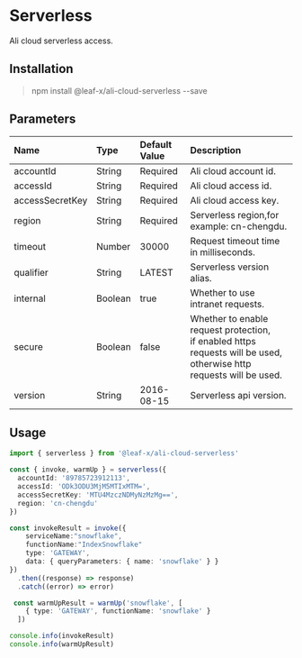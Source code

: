 # Serverless

Ali cloud serverless access.

## Installation

> npm install @leaf-x/ali-cloud-serverless --save

## Parameters

| Name            | Type    | Default Value | Description                                                                                                                  |
| :-------------- | :------ | :------------ | :--------------------------------------------------------------------------------------------------------------------------- |
| accountId       | String  | Required      | Ali cloud account id.                                                                                                        |
| accessId        | String  | Required      | Ali cloud access id.                                                                                                         |
| accessSecretKey | String  | Required      | Ali cloud access key.                                                                                                        |
| region          | String  | Required      | Serverless region,for example: cn-chengdu.                                                                                   |
| timeout         | Number  | 30000         | Request timeout time in milliseconds.                                                                                        |
| qualifier       | String  | LATEST        | Serverless version alias.                                                                                                    |
| internal        | Boolean | true          | Whether to use intranet requests.                                                                                            |
| secure          | Boolean | false         | Whether to enable request protection, <br>if enabled https requests will be used, otherwise http requests will be used.</br> |
| version         | String  | 2016-08-15    | Serverless api version.                                                                                                      |

## Usage

```typescript
import { serverless } from '@leaf-x/ali-cloud-serverless'

const { invoke, warmUp } = serverless({
  accountId: '89785723912113',
  accessId: 'ODk3ODU3MjM5MTIxMTM=',
  accessSecretKey: 'MTU4MzczNDMyNzMzMg==',
  region: 'cn-chengdu'
})

const invokeResult = invoke({
    serviceName:"snowflake",
    functionName:"IndexSnowflake"
    type: 'GATEWAY',
    data: { queryParameters: { name: 'snowflake' } }
})
  .then((response) => response)
  .catch((error) => error)

 const warmUpResult = warmUp('snowflake', [
    { type: 'GATEWAY', functionName: 'snowflake' }
  ])

console.info(invokeResult)
console.info(warmUpResult)
```
